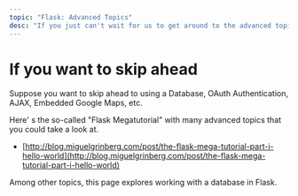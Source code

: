 ```yaml
---
topic: "Flask: Advanced Topics"
desc: "If you just can't wait for us to get around to the advanced topics"
---
```


# If you want to skip ahead

Suppose you want to skip ahead to using a Database, OAuth Authentication, AJAX, Embedded Google Maps, etc.

Here' s the so-called "Flask Megatutorial" with many advanced topics that you could take a look at.

* [http://blog.miguelgrinberg.com/post/the-flask-mega-tutorial-part-i-hello-world](http://blog.miguelgrinberg.com/post/the-flask-mega-tutorial-part-i-hello-world)

Among other topics, this page explores working with a database in Flask.


